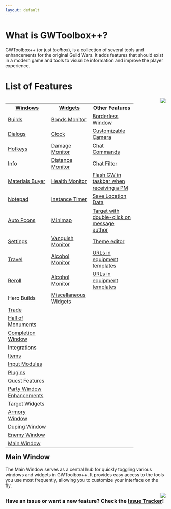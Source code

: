 ```yaml
---
layout: default
---
```


# What is GWToolbox++?
GWToolbox++ (or just *toolbox*), is a collection of several tools and enhancements for the original Guild Wars. It adds features that should exist in a modern game and tools to visualize information and improve the player experience.

# List of Features
<div style="float: left; width: 80%;">
	<table>
		<tr>
			<th><a href="windows">Windows</a></th>
			<th><a href="widgets">Widgets</a></th>
			<th>Other Features</th>
		</tr>
		<tr>
			<td><a href="builds">Builds</a></td>
			<td><a href="widgets#bonds">Bonds Monitor</a></td>
			<td><a href="settings#game_settings">Borderless Window</a></td>
		</tr>
		<tr>
			<td><a href="dialogs">Dialogs</a></td>
			<td><a href="widgets#clock">Clock</a></td>
			<td><a href="camera">Customizable Camera</a></td>
		</tr>
		<tr>
			<td><a href="hotkeys">Hotkeys</a></td>
			<td><a href="damage_monitor">Damage Monitor</a></td>
			<td><a href="commands">Chat Commands</a></td>
		</tr>
		<tr>
			<td><a href="info">Info</a></td>
			<td><a href="widgets#distance">Distance Monitor</a></td>
			<td><a href="chatfilter">Chat Filter</a></td>
		</tr>
		<tr>
			<td><a href="materials">Materials Buyer</a></td>
			<td><a href="widgets#health">Health Monitor</a></td>
			<td><a href="settings#game_settings">Flash GW in taskbar when receiving a PM</a></td>
		</tr>
		<tr>
			<td><a href="windows#notepad">Notepad</a></td>
			<td><a href="widgets#timer">Instance Timer</a></td>
			<td><a href="settings#toolbox_settings">Save Location Data</a></td>
		</tr>
		<tr>
			<td><a href="pcons">Auto Pcons</a></td>
			<td><a href="minimap">Minimap</a></td>
			<td><a href="settings#game_settings">Target with double-click on message author</a></td>
		</tr>
		<tr>
			<td><a href="settings">Settings</a></td>
			<td><a href="widgets#vanquish">Vanquish Monitor</a></td>
			<td><a href="theme">Theme editor</a></td>
		</tr>
		<tr>
			<td><a href="travel">Travel</a></td>
			<td><a href="widgets#alcohol">Alcohol Monitor</a></td>
			<td><a href="settings#game_settings">URLs in equipment templates</a></td>
		</tr>
		<tr>
			<td><a href="reroll">Reroll</a></td>
			<td><a href="widgets#alcohol">Alcohol Monitor</a></td>
			<td><a href="settings#game_settings">URLs in equipment templates</a></td>
		</tr>
		<tr>
			<td>Hero Builds</td>
            <td><a href="misc_widgets">Miscellaneous Widgets</a></td>
            <td></td>
		</tr>
		<tr>
			<td><a href="trade">Trade</a></td>
            <td></td>
            <td></td>
		</tr>
		<tr>
			<td><a href="hallofmonuments">Hall of Monuments</a></td>
            <td></td>
            <td></td>
		</tr>
		<tr>
			<td><a href="completion">Completion Window</a></td>
            <td></td>
            <td></td>
		</tr>
		<tr>
			<td><a href="integrations">Integrations</a></td>
            <td></td>
            <td></td>
		</tr>
		<tr>
			<td><a href="items">Items</a></td>
            <td></td>
            <td></td>
		</tr>
		<tr>
			<td><a href="input_modules">Input Modules</a></td>
            <td></td>
            <td></td>
		</tr>
		<tr>
			<td><a href="plugins">Plugins</a></td>
            <td></td>
            <td></td>
		</tr>
		<tr>
			<td><a href="quest">Quest Features</a></td>
            <td></td>
            <td></td>
		</tr>
		<tr>
			<td><a href="party_window">Party Window Enhancements</a></td>
            <td></td>
            <td></td>
		</tr>
		<tr>
			<td><a href="target_widgets">Target Widgets</a></td>
            <td></td>
            <td></td>
		</tr>
		<tr>
			<td><a href="armory_window">Armory Window</a></td>
            <td></td>
            <td></td>
		</tr>
		<tr>
			<td><a href="duping_window">Duping Window</a></td>
            <td></td>
            <td></td>
		</tr>
		<tr>
			<td><a href="enemy_window">Enemy Window</a></td>
            <td></td>
            <td></td>
		</tr>
		<tr>
			<td><a href="main_window">Main Window</a></td>
            <td></td>
            <td></td>
		</tr>
	</table>
</div>

<div style="float: right; width: 15%; margin-left: 5%;">
	<img src="https://user-images.githubusercontent.com/11432831/28233445-c7762ff4-68ab-11e7-9388-9437c8987a61.PNG" style="float: right;" />
</div>

<div style="clear: both;">
	<h2>Main Window</h2>
	<p>The Main Window serves as a central hub for quickly toggling various windows and widgets in GWToolbox++. It provides easy access to the tools you use most frequently, allowing you to customize your interface on the fly.</p>
</div>

<div style="float: right; width: 15%; margin-left: 5%;">
	<img src="https://user-images.githubusercontent.com/11432831/28233445-c7762ff4-68ab-11e7-9388-9437c8987a61.PNG" style="float: right;" />
</div>

<h3 style="display: block; clear: both;">Have an issue or want a new feature? Check the <a href="{{ site.github.issues_url }}">Issue Tracker</a>!</h3>
